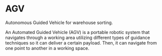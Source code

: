 # AGV
Autonomous Guided Vehicle for warehouse sorting.

An Automated Guided Vehicle (AGV) is a portable robotic system that navigates through a working area utilizing different types of guidance techniques so it can deliver a certain payload. Then, it can navigate from one point to another in a working space.
